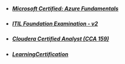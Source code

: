 

- ##### [Microsoft Certified: Azure Fundamentals](https://www.youracclaim.com/badges/a31a62f3-57d4-4252-acf5-52a510738842)
- ##### [ITIL Foundation Examination - v2](https://github.com/anuragambuja/sharing/blob/master/accomplishments/certifications/ITIL%20Foundation%20-%20v2.pdf)
- ##### [Cloudera Certified Analyst (CCA 159)](https://github.com/anuragambuja/sharing/blob/master/accomplishments/certifications/Cloudera%20Certified%20Analyst%20(CCA%20159).pdf)
- ##### [LearningCertification](https://github.com/anuragambuja/sharing/tree/master/accomplishments/certifications/LearningCertification)

